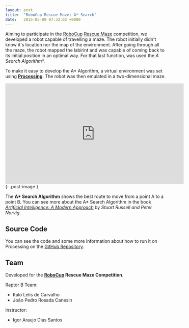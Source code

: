 ```yaml
---
layout: post
title:  "RoboCup Rescue Maze: A* Search"
date:   2015-05-09 07:32:02 +0000
---
```


Aiming to participate in the [RoboCup](http://www.robocup.org/) [Rescue Maze](http://rcj.robocup.org/rcj2016/rescue_maze_2016.pdf) competition, we developed a robot capable of travelling a maze. The robot initially didn't know it's location nor the map of the environment. After going through all the maze, the robot mapped the labirint and was capable of coming back to its initial position in an optimal way. For that last function, was used the **A* Search Algorithm**.

To make it easy to develop the A* Algorithm, a virtual environment was set using [**Processing**](http://processing.org/). The robot was then emulated in a two-dimensional maze.

<iframe  width="560" height="315" src="https://www.youtube.com/embed/kW7m7xmpSxM?showinfo=0" frameborder="0" allowfullscreen></iframe>{: .post-image }

The **A\* Search Algorithm** shows the best route to move from a point A to a point B. You can see more about the A\* Search Algorithm in the book [_Artificial Intelligence: A Modern Approach_](http://aima.cs.berkeley.edu/) by _Stuart Russell and Peter Norvig_.

## Source Code

You can see the code and some more information about how to run it on Processing on the [GitHub Repository](https://github.com/italohdc/maze-solving).

## Team

Developed for the **[RoboCup](http://www.robocup.org/) Rescue Maze Competition**.

Raptor B Team:
 - Italo Lelis de Carvalho
 - João Pedro Rosada Canesin

Instructor:
 - Igor Araujo Dias Santos